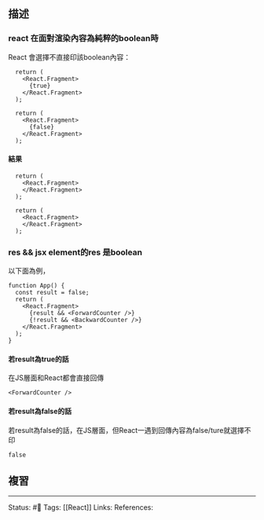 


## 描述


### react 在面對渲染內容為純粹的boolean時

React 會選擇不直接印該boolean內容：

```
  return (
    <React.Fragment>
      {true}
    </React.Fragment>
  );
```


```
  return (
    <React.Fragment>
      {false}
    </React.Fragment>
  );
```

#### 結果

```
  return (
    <React.Fragment>
    </React.Fragment>
  );
```


```
  return (
    <React.Fragment>      
    </React.Fragment>
  );
```

### res && jsx element的res 是boolean

以下面為例，
```
function App() {
  const result = false;
  return (
    <React.Fragment>
      {result && <ForwardCounter />}
      {!result && <BackwardCounter />}
    </React.Fragment>
  );
}
```


#### 若result為true的話

在JS層面和React都會直接回傳
```
<ForwardCounter />
```

#### 若result為false的話

若result為false的話，在JS層面，但React一遇到回傳內容為false/ture就選擇不印
```
false
```





## 複習


---
Status: #🌱 
Tags:
[[React]]
Links:
References: